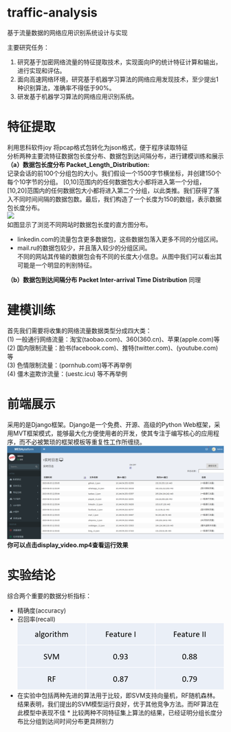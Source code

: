 # traffic-analysis
基于流量数据的网络应用识别系统设计与实现

主要研究任务：
1. 研究基于加密网络流量的特征提取技术，实现面向IP的统计特征计算和输出，进行实现和评估。
2. 面向高速网络环境，研究基于机器学习算法的网络应用发现技术，至少提出1种识别算法，准确率不得低于90%。
3. 研发基于机器学习算法的网络应用识别系统。

# 特征提取
利用思科软件joy 将pcap格式包转化为json格式，便于程序读取特征  
分析两种主要流特征数据包长度分布、数据包到达间隔分布，进行建模训练和展示  
<b>（a）数据包长度分布 Packet_Length_Distribution:</b>  
记录会话的前100个分组包的大小。我们假设一个1500字节横坐标，并创建150个每个10字节的分组。 [0,10]范围内的任何数据包大小都将进入第一个分组，[10,20]范围内的任何数据包大小都将进入第二个分组，以此类推。我们获得了落入不同时间间隔的数据包数。最后，我们构造了一个长度为150的数组，表示数据包长度分布。  
![](./picturefeature.png)  
如图显示了浏览不同网站时数据包长度的直方图分布。  
* linkedin.com的流量包含更多数据包，这些数据包落入更多不同的分组区间。  
* mail.ru的数据包较少，并且落入较少的分组区间。  
不同的网站其传输的数据包会有不同的长度大小信息。从图中我们可以看出其可能是一个明显的判别特征。  

<b>（b）数据包到达间隔分布	Packet Inter-arrival Time Distribution</b> 同理  
# 建模训练
首先我们需要将收集的网络流量数据类型分成四大类：  
(1) 一般通行网络流量：淘宝(taobao.com)、360(360.cn)、苹果(apple.com)等  
(2) 国内限制流量：脸书(facebook.com)、推特(twitter.com)、(youtube.com)等  
(3) 色情限制流量：(pornhub.com)等不再举例  
(4) 僵木盗欺诈流量：(uestc.icu) 等不再举例  

# 前端展示
采用的是Django框架。Django是一个免费、开源、高级的Python Web框架，采用MVT框架模式，能够最大化方便使用者的开发，使其专注于编写核心的应用程序，而不必被繁琐的框架模板等重复性工作所缠绕。
![](./picture/display.png)
<b>你可以点击display_video.mp4查看运行效果</b> 

# 实验结论
综合两个重要的数据分析指标：
* 精确度(accuracy)
* 召回率(recall)
![](./picture/conclusion.png)
* 在实验中包括两种先进的算法用于比较，即SVM支持向量机，RF随机森林。结果表明，我们提出的SVM模型运行良好，优于其他竞争方法。而RF算法在此模型中表现不佳  * 比较两种不同特征集上算法的结果，已经证明分组长度分布比分组到达间时间分布更具辨别力

